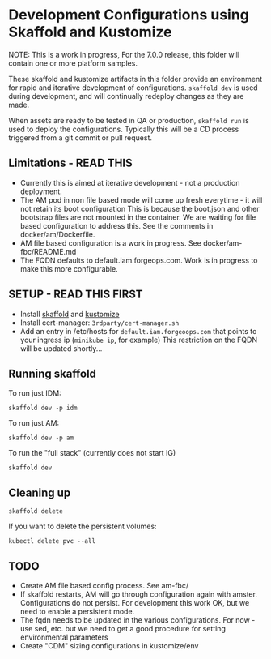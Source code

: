 # Development Configurations using Skaffold and Kustomize

NOTE: This is a work in progress, For the 7.0.0 release, this folder will contain one or more platform samples.

These skaffold and kustomize artifacts in this folder provide an environment for
rapid and iterative development of configurations.  `skaffold dev` is used during development,
and will continually redeploy changes as they are made.

When assets are ready to be tested in QA or production, `skaffold run` is used to deploy the configurations.
Typically this will be a CD process triggered from a git commit or pull request.

## Limitations - READ THIS

* Currently this is aimed at iterative development - not a production deployment.
* The AM pod in non file based mode will come up fresh everytime - it will not retain its boot configuration
    This is because the boot.json and other bootstrap files are not mounted in the container. We are waiting for file based
    configuration to address this. See the comments in docker/am/Dockerfile.
* AM file based configuration is a work in progress. See docker/am-fbc/README.md
* The FQDN defaults to default.iam.forgeops.com. Work is in progress to make this more configurable.

## SETUP - READ THIS FIRST

* Install [skaffold](https://skaffold-latest.firebaseapp.com/) and [kustomize](https://kustomize.io/)
* Install cert-manager:  `3rdparty/cert-manager.sh`
* Add an entry in /etc/hosts for `default.iam.forgeoops.com` that points to your ingress ip (`minikube ip`, for example)
  This restriction on the FQDN will be updated shortly...

## Running skaffold

To run just IDM:

`skaffold dev -p idm`

To run just AM:

`skaffold dev -p am`

To run the "full stack" (currently does not start IG)

`skaffold dev`

## Cleaning up

`skaffold delete`

If you want to delete the persistent volumes:

`kubectl delete pvc --all`


## TODO

* Create AM file based config process. See am-fbc/
* If skaffold restarts, AM will go through configuration again with amster. Configurations do not persist. For development 
   this work OK, but we need to enable a persistent mode. 
* The fqdn needs to be updated in the various configurations. For now - use sed, etc. but we need to get a good procedure for
   setting environmental parameters
* Create "CDM" sizing configurations in kustomize/env

